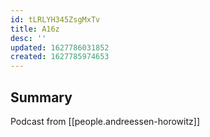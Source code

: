 ```yaml
---
id: tLRLYH345ZsgMxTv
title: A16z
desc: ''
updated: 1627786031852
created: 1627785974653
---
```


## Summary

Podcast from [[people.andreessen-horowitz]] 
